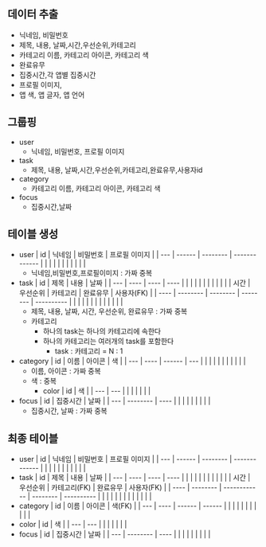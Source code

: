 ## 데이터 추출

- 닉네임, 비밀번호
- 제목, 내용, 날짜,시간,우선순위,카테고리
- 카테고리 이름, 카테고리 아이콘, 카테고리 색
- 완료유무
- 집중시간,각 앱별 집중시간
- 프로필 이미지,
- 앱 색, 앱 글자, 앱 언어

## 그룹핑

- user
  - 닉네임, 비밀번호, 프로필 이미지
- task
  - 제목, 내용, 날짜,시간,우선순위,카테고리,완료유무,사용자id
- category
  - 카테고리 이름, 카테고리 아이콘, 카테고리 색
- focus
  - 집중시간,날짜

## 테이블 생성

- user
  | id  | 닉네임 | 비밀번호 | 프로필 이미지 |
  | --- | ------ | -------- | ------------- |
  |     |        |          |               |
  |     |        |          |               |
  - 닉네임,비밀번호,프로필이미지 : 가짜 중복
- task
  | id  | 제목 | 내용 | 날짜 |
  | --- | ---- | ---- | ---- |
  |     |      |      |      |
  |     |      |      |      |
  | 시간 | 우선순위 | 카테고리 | 완료유무 | 사용자(FK) |
  | ---- | -------- | -------- | -------- | ---------- |
  |      |          |          |          |            |
  |      |          |          |          |            |
  - 제목, 내용, 날짜, 시간, 우선순위, 완료유무 : 가짜 중복
  - 카테고리
    - 하나의 task는 하나의 카테고리에 속한다
    - 하나의 카테고리는 여러개의 task를 포함한다
      - task : 카테고리 = N : 1
- category
  | id  | 이름 | 아이콘 | 색  |
  | --- | ---- | ------ | --- |
  |     |      |        |     |
  |     |      |        |     |
  - 이름, 아이콘 : 가짜 중복
  - 색 : 중복
    - color
      | id  | 색  |
      | --- | --- |
      |     |     |
      |     |     |
- focus
  | id  | 집중시간 | 날짜 |
  | --- | -------- | ---- |
  |     |          |      |
  |     |          |      |
  - 집중시간, 날짜 : 가짜 중복

## 최종 테이블

- user
  | id  | 닉네임 | 비밀번호 | 프로필 이미지 |
  | --- | ------ | -------- | ------------- |
  |     |        |          |               |
  |     |        |          |               |
- task
  | id  | 제목 | 내용 | 날짜 |
  | --- | ---- | ---- | ---- |
  |     |      |      |      |
  |     |      |      |      |
  | 시간 | 우선순위 | 카테고리(FK) | 완료유무 | 사용자(FK) |
  | ---- | -------- | ------------ | -------- | ---------- |
  |      |          |              |          |            |
  |      |          |              |          |            |
- category
  | id  | 이름 | 아이콘 | 색(FK) |
  | --- | ---- | ------ | ------ |
  |     |      |        |        |
  |     |      |        |        |
- color
  | id  | 색  |
  | --- | --- |
  |     |     |
  |     |     |
- focus
  | id  | 집중시간 | 날짜 |
  | --- | -------- | ---- |
  |     |          |      |
  |     |          |      |
